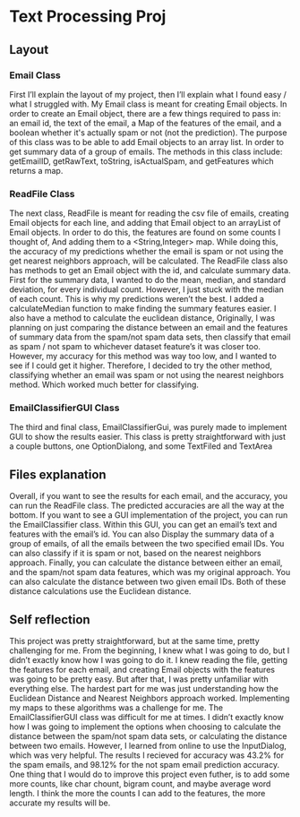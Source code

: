 # Text Processing Proj

## Layout

### Email Class
First I’ll explain the layout of my project, then I’ll explain what I found easy / what I struggled with. My Email class is meant for creating Email objects. In order to create an Email object, there are a few things required to pass in: an email id, the text of the email, a Map of the features of the email, and a boolean whether it's actually spam or not (not the prediction).
The purpose of this class was to be able to add Email objects to an array list. In order to get summary data of a group of emails. The methods in this class include: getEmailID, getRawText, toString, isActualSpam, and getFeatures which returns a map. 

### ReadFile Class
The next class, ReadFile is meant for reading the csv file of emails, creating Email objects for each line, and adding that Email object to an arrayList of Email objects. In order to do this, the features are found on some counts I thought of, And adding them to a <String,Integer> map. While doing this, the accuracy of my predictions whether the email is spam or not using the get nearest neighbors approach, will be calculated. The ReadFile class also has methods to get an Email object with the id, and calculate summary data. First for the summary data, I wanted to do the mean, median, and standard deviation, for every individual count. However, I just stuck with the median of each count. This is why my predictions weren’t the best. I added a calculateMedian function to make finding the summary features easier. I also have a method to calculate the euclidean distance, Originally, I was planning on just comparing the distance between an email and the features of summary data from the spam/not spam data sets, then classify that email as spam / not spam to whichever dataset feature’s it was closer too. However, my accuracy for this method was way too low, and I wanted to see if I could get it higher. Therefore, I decided to try the other method, classifying whether an email was spam or not using the nearest neighbors method. Which worked much better for classifying.

### EmailClassifierGUI Class
The third and final class, EmailClassifierGui, was purely made to implement GUI to show the results easier. This class is pretty straightforward with just a couple buttons, one OptionDialong, and some TextFiled and TextArea

## Files explanation
Overall, if you want to see the results for each email, and the accuracy, you can run the ReadFile class. The predicted accuracies are all the way at the bottom. If you want to see a GUI implementation of the project, you can run the EmailClassifier class. Within this GUI, you can get an email’s text and features with the email’s id. You can also Display the summary data of a group of emails, of all the emails between the two specified email IDs. You can also classify if it is spam or not, based on the nearest neighbors approach. Finally, you can calculate the distance between either an email, and the spam/not spam data features, which was my original approach. You can also calculate the distance between two given email IDs. Both of these distance calculations use the Euclidean distance.

## Self reflection
This project was pretty straightforward, but at the same time, pretty challenging for me. From the beginning, I knew what I was going to do, but I didn’t exactly know how I was going to do it. I knew reading the file, getting the features for each email, and creating Email objects with the features was going to be pretty easy. But after that, I was pretty unfamiliar with everything else. The hardest part for me was just understanding how the Euclidean Distance and Nearest Neighbors approach worked. Implementing my maps to these algorithms was a challenge for me. The EmailClassifierGUI class was difficult for me at times. I didn’t exactly know how I was going to implement the options when choosing to calculate the distance between the spam/not spam data sets, or calculating the distance between two emails. However, I learned from online to use the InputDialog, which was very helpful. The results I recieved for accuracy was 43.2% for the spam emails, and 98.12% for the not spam email prediction accuracy. One thing that I would do to improve this project even futher, is to add some more counts, like char chount, bigram count, and maybe average word length. I think the more the counts I can add to the features, the more accurate my results will be.

